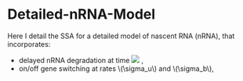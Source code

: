 # Detailed-nRNA-Model

Here I detail the SSA for a detailed model of nascent RNA (nRNA), that incorporates:
- delayed nRNA degradation at time <img src="https://latex.codecogs.com/gif.latex?\tau" /> , 
- on/off gene switching at rates \\(\sigma_u\\) and \\(\sigma_b\\),
